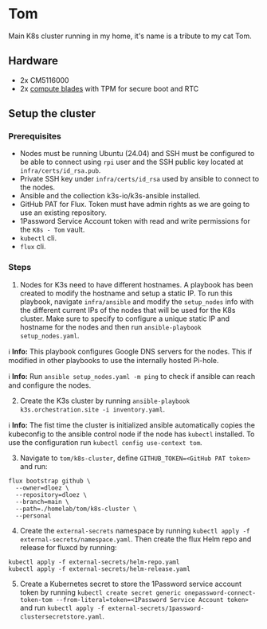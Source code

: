 # Tom

Main K8s cluster running in my home, it's name is a tribute to my cat Tom.

## Hardware
- 2x CM5116000
- 2x [compute blades](https://computeblade.com/) with TPM for secure boot and RTC

## Setup the cluster

### Prerequisites
- Nodes must be running Ubuntu (24.04) and SSH must be configured to be able to connect using `rpi` user and the SSH public key located at `infra/certs/id_rsa.pub`.
- Private SSH key under `infra/certs/id_rsa` used by ansible to connect to the nodes.
- Ansible and the collection k3s-io/k3s-ansible installed.
- GitHub PAT for Flux. Token must have admin rights as we are going to use an existing repository.
- 1Password Service Account token with read and write permissions for the `K8s - Tom` vault.
- `kubectl` cli.
- `flux` cli.


### Steps
1. Nodes for K3s need to have different hostnames. A playbook has been created to modify the hostname and setup a static IP. To run this playbook, navigate `infra/ansible` and modify the `setup_nodes` info with the different current IPs of the nodes that will be used for the K8s cluster. Make sure to specify to configure a unique static IP and hostname for the nodes and then run `ansible-playbook setup_nodes.yaml`.

ℹ️ **Info:** This playbook configures Google DNS servers for the nodes. This if modified in other playbooks to use the internally hosted Pi-hole.

ℹ️ **Info:** Run `ansible setup_nodes.yaml -m ping` to check if ansible can reach and configure the nodes.

2. Create the K3s cluster by running `ansible-playbook k3s.orchestration.site -i inventory.yaml`.

ℹ️ **Info:** The fist time the cluster is initialized ansible automatically copies the kubeconfig to the ansible control node if the node has `kubectl` installed. To use the configuration run `kubectl config use-context tom`.

3. Navigate to `tom/k8s-cluster`, define `GITHUB_TOKEN=<GitHub PAT token>` and run:
```
flux bootstrap github \
  --owner=dloez \
  --repository=dloez \
  --branch=main \
  --path=./homelab/tom/k8s-cluster \
  --personal
```

4. Create the `external-secrets` namespace by running `kubectl apply -f external-secrets/namespace.yaml`. Then create the flux Helm repo and release for fluxcd by running:
```
kubectl apply -f external-secrets/helm-repo.yaml
kubectl apply -f external-secrets/helm-release.yaml
```

5. Create a Kubernetes secret to store the 1Password service account token by running `kubectl create secret generic onepassword-connect-token-tom --from-literal=token=<1Password Service Account token>` and run `kubectl apply -f external-secrets/1password-clustersecretstore.yaml`.
